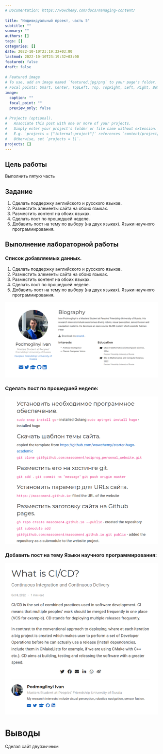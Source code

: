```yaml
---
# Documentation: https://wowchemy.com/docs/managing-content/

title: "Индивидуальный проект, часть 5"
subtitle: ""
summary: ""
authors: []
tags: []
categories: []
date: 2022-10-10T23:19:32+03:00
lastmod: 2022-10-10T23:19:32+03:00
featured: false
draft: false

# Featured image
# To use, add an image named `featured.jpg/png` to your page's folder.
# Focal points: Smart, Center, TopLeft, Top, TopRight, Left, Right, BottomLeft, Bottom, BottomRight.
image:
  caption: ""
  focal_point: ""
  preview_only: false

# Projects (optional).
#   Associate this post with one or more of your projects.
#   Simply enter your project's folder or file name without extension.
#   E.g. `projects = ["internal-project"]` references `content/project/deep-learning/index.md`.
#   Otherwise, set `projects = []`.
projects: []
---
```


## Цель работы

Выполнить пятую часть

## Задание

1. Сделать поддержку английского и русского языков.
2. Разместить элементы сайта на обоих языках.
3. Разместить контент на обоих языках.
4. Сделать пост по прошедшей неделе.
5. Добавить пост на тему по выбору (на двух языках).
Языки научного программирования.

## Выполнение лабораторной работы

### Список добавляемых данных.
1. Сделать поддержку английского и русского языков.
2. Разместить элементы сайта на обоих языках.
3. Разместить контент на обоих языках.
4. Сделать пост по прошедшей неделе.
5. Добавить пост на тему по выбору (на двух языках).
Языки научного программирования.

![3](image/3.png)

### Сделать пост по прошедшей неделе:

![1](image/1.png)

### Добавить пост на тему Языки научного программирования:

![2](image/2.png)

# Выводы

Сделал сайт двуязычным
